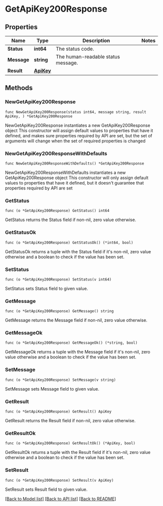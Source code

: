 # GetApiKey200Response

## Properties

Name | Type | Description | Notes
------------ | ------------- | ------------- | -------------
**Status** | **int64** | The status code. | 
**Message** | **string** | The human-readable status message. | 
**Result** | [**ApiKey**](ApiKey.md) |  | 

## Methods

### NewGetApiKey200Response

`func NewGetApiKey200Response(status int64, message string, result ApiKey, ) *GetApiKey200Response`

NewGetApiKey200Response instantiates a new GetApiKey200Response object
This constructor will assign default values to properties that have it defined,
and makes sure properties required by API are set, but the set of arguments
will change when the set of required properties is changed

### NewGetApiKey200ResponseWithDefaults

`func NewGetApiKey200ResponseWithDefaults() *GetApiKey200Response`

NewGetApiKey200ResponseWithDefaults instantiates a new GetApiKey200Response object
This constructor will only assign default values to properties that have it defined,
but it doesn't guarantee that properties required by API are set

### GetStatus

`func (o *GetApiKey200Response) GetStatus() int64`

GetStatus returns the Status field if non-nil, zero value otherwise.

### GetStatusOk

`func (o *GetApiKey200Response) GetStatusOk() (*int64, bool)`

GetStatusOk returns a tuple with the Status field if it's non-nil, zero value otherwise
and a boolean to check if the value has been set.

### SetStatus

`func (o *GetApiKey200Response) SetStatus(v int64)`

SetStatus sets Status field to given value.


### GetMessage

`func (o *GetApiKey200Response) GetMessage() string`

GetMessage returns the Message field if non-nil, zero value otherwise.

### GetMessageOk

`func (o *GetApiKey200Response) GetMessageOk() (*string, bool)`

GetMessageOk returns a tuple with the Message field if it's non-nil, zero value otherwise
and a boolean to check if the value has been set.

### SetMessage

`func (o *GetApiKey200Response) SetMessage(v string)`

SetMessage sets Message field to given value.


### GetResult

`func (o *GetApiKey200Response) GetResult() ApiKey`

GetResult returns the Result field if non-nil, zero value otherwise.

### GetResultOk

`func (o *GetApiKey200Response) GetResultOk() (*ApiKey, bool)`

GetResultOk returns a tuple with the Result field if it's non-nil, zero value otherwise
and a boolean to check if the value has been set.

### SetResult

`func (o *GetApiKey200Response) SetResult(v ApiKey)`

SetResult sets Result field to given value.



[[Back to Model list]](../README.md#documentation-for-models) [[Back to API list]](../README.md#documentation-for-api-endpoints) [[Back to README]](../README.md)


